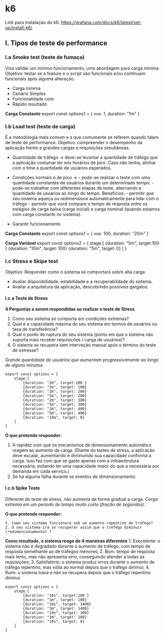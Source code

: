 # k6
Link para instalação do k6:
 https://grafana.com/docs/k6/latest/set-up/install-k6/

 ## I. Tipos de teste de performance

 ### I.a Smoke test (teste de fumaça)

 Visa validar um mínimo funcionamento, uma abordagem para carga mínima. 
 Objetivo: testar se a feature e o script são funcionais e/ou continuam funcionais após alguma alteração.

 - Carga mínima
 - Cenário Simples
 - Funcionalidade core
 - Rápido resultado

 **Carga Constante**
    export const options1 = {
        vus: 1,
        duration: "1m"
    }

### I.b Load test (teste de carga)

É a metodologia mais comum e a que comumente se referem quando falam de teste de performance. 
Objetivo: compreender o desempenho da aplicação frente a grandes cargas e requisições simultâneas. 

- Quantidade de tráfego -> deve-se levantar a quantidade de tráfego que a aplicação costumar ter nos horários de pico. Caso não tenha, alinhar com o time a quantidade de usuários esperados.

- Condições normais e de pico -> 
         - pode-se realizar o teste com uma quantidade constantes de usuários durante um determinado tempo. 
         - pode-se trabalhar com diferentes etapas de teste, alternando a quantidade de usuários ao longo do tempo. Benefícios:
            - permitir que seu sistema aqueça ou redimensione automaticamente para lidar com o tráfego
            - permitir que você compare o tempo de resposta entre os estágios de carga baixa (carga inicial) e carga nominal (quando estamos com carga constante no sistema). 

- Garantir funcionamento

**Carga Constante**
    export const options1 = {
        vus: 100,
        duration: "20m"
    }

**Carga Variável**
    export const options2 = {
        stage:[
            {duration: "5m", target:100 }
            {duration: "10m", target: 100}
            {duration: "5m", target: 0}
        ]
    }

### I.c Stress e Skipe test

Objetivo: Responder como o sistema se comportará sobre alta carga

- Avaliar disponibilidade, estabilidade e a recuperabilidade do sistema.
- Avaliar a arquitetura da aplicação, descobrindo possíveis gargalos. 

#### I.c.a Teste de Stress

**4 Perguntas a serem respondidas ao realizar o teste de Stress**

1. Como seu sistema se comporta em condições extremas?
2. Qual é a capacidade máxima do seu sistema em termos de usuários ou taxa de transferência?
3. Qual o ponto de ruptura do seu sistema (ponto em que o sistema não suporta mais receber requisições / carga de usuários)?
4. O sistema se recupera sem interveção manual após o término do teste de estresse?

*Grande quantidade de usuários que aumentam progressivamente ao longo de alguns minutos.*

    export const options = {
        stage:[
            {duration: "2m", target:100 }
            {duration: "5m", target: 100}
            {duration: "2m", target: 200}
            {duration: "5m", target: 200}
            {duration: "2m", target: 300}
            {duration: "5m", target: 300}
            {duration: "2m", target: 400}
            {duration: "5m", target: 400}
            {duration: "10m", target: 0}
        ]
    }

**O que pretende responder:** 

1. A rapidez com que os mecanismos de dimensionamento automático reagem ao aumento da carga. (Diante do testes de stress, a aplicação deve escalar, aumentando e diminuindo sua capacidade conforma a carga. Isso faz com que se gaste apenas com a infoaestrutura necessária, evitando ter uma capacidade maior do que a necessária por demanda em cada serviço.)
2. Se há alguma falha durante os eventos de dimensionamento.


#### I.c.b Spike Teste

Diferente do teste de stress, não aumenta de forma gradual a carga. 
*Carga extrema em um período de tempo muito curto (fração de segundos).*

**O que pretende responder:** 

    1. Como seu sistema funcionará sob um aumento repentino de tráfego?
    2. O seu sistema irá se recuperar assim que o tréfego diminuir (redimensionamento) ?

**Como resultado, o sistema reage de 4 maneiras diferentes**
    1. Execelente:
    o sistema não é degradado durante o aumento de tráfego, com tempo de resposta semelhante ao de tráfegos menores;
    2. Bom: 
    tempo de resposta mais lento, mas não apresenta erro, conseguindo atender a todas as requisições;
    3. Satisfatório: 
    o sistema produz erros durante o aumento de tráfego repentino, mas volta ao normal depois que o tráfego diminui;
    4. Ruim: 
    o sistema trava e não se recupera depois que o tráfego repentino diminui.


    export const options = {
        stage:[
            {duration: "10s", target:100 }
            {duration: "1m", target: 100}
            {duration: "10s", target: 1400}
            {duration: "3m", target: 1400}
            {duration: "10s", target: 100}
            {duration: "3m", target: 100}
            {duration: "10s", target: 0}
        ]
    }
